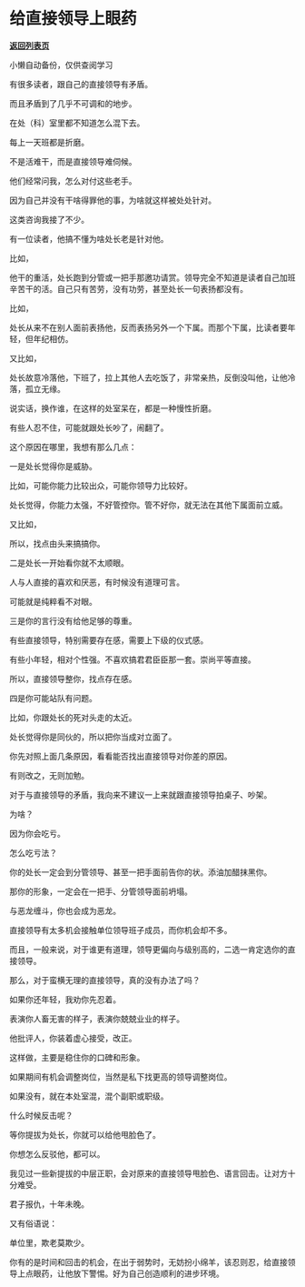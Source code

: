# 给直接领导上眼药

[**返回列表页**](/gzh/费曼的小茶馆)

小懒自动备份，仅供查阅学习

有很多读者，跟自己的直接领导有矛盾。

  

而且矛盾到了几乎不可调和的地步。

  

在处（科）室里都不知道怎么混下去。

  

每上一天班都是折磨。

  

不是活难干，而是直接领导难伺候。

  

他们经常问我，怎么对付这些老手。

  

因为自己并没有干啥得罪他的事，为啥就这样被处处针对。

  

这类咨询我接了不少。

  

有一位读者，他搞不懂为啥处长老是针对他。

  

比如，

  

他干的重活，处长跑到分管或一把手那邀功请赏。领导完全不知道是读者自己加班辛苦干的活。自己只有苦劳，没有功劳，甚至处长一句表扬都没有。

  

比如，

  

处长从来不在别人面前表扬他，反而表扬另外一个下属。而那个下属，比读者要年轻，但年纪相仿。

  

又比如，

  

处长故意冷落他，下班了，拉上其他人去吃饭了，非常亲热，反倒没叫他，让他冷落，孤立无缘。

  

说实话，换作谁，在这样的处室呆在，都是一种慢性折磨。

  

有些人忍不住，可能就跟处长吵了，闹翻了。

  

这个原因在哪里，我想有那么几点：

  

一是处长觉得你是威胁。

  

比如，可能你能力比较出众，可能你领导力比较好。

  

处长觉得，你能力太强，不好管控你。管不好你，就无法在其他下属面前立威。

  

又比如，

  

所以，找点由头来搞搞你。

  

二是处长一开始看你就不太顺眼。

  

人与人直接的喜欢和厌恶，有时候没有道理可言。

  

可能就是纯粹看不对眼。

  

三是你的言行没有给他足够的尊重。

  

有些直接领导，特别需要存在感，需要上下级的仪式感。

  

有些小年轻，相对个性强。不喜欢搞君君臣臣那一套。崇尚平等直接。

  

所以，直接领导整你，找点存在感。

  

四是你可能站队有问题。

  

比如，你跟处长的死对头走的太近。

  

处长觉得你是同伙的，所以把你当成对立面了。

  

你先对照上面几条原因，看看能否找出直接领导对你差的原因。

  

有则改之，无则加勉。

  

对于与直接领导的矛盾，我向来不建议一上来就跟直接领导拍桌子、吵架。

  

为啥？

  

因为你会吃亏。

  

怎么吃亏法？

  

你的处长一定会到分管领导、甚至一把手面前告你的状。添油加醋抹黑你。

  

那你的形象，一定会在一把手、分管领导面前坍塌。

  

与恶龙缠斗，你也会成为恶龙。

  

直接领导有太多机会接触单位领导班子成员，而你机会却不多。

  

而且，一般来说，对于谁更有道理，领导更偏向与级别高的，二选一肯定选你的直接领导。

  

那么，对于蛮横无理的直接领导，真的没有办法了吗？

  

如果你还年轻，我劝你先忍着。

  

表演你人畜无害的样子，表演你兢兢业业的样子。

  

他批评人，你装着虚心接受，改正。

  

这样做，主要是稳住你的口碑和形象。

  

如果期间有机会调整岗位，当然是私下找更高的领导调整岗位。

  

如果没有，就在本处室混，混个副职或职级。

  

什么时候反击呢？

  

等你提拔为处长，你就可以给他甩脸色了。

  

你想怎么反驳他，都可以。

  

我见过一些新提拔的中层正职，会对原来的直接领导甩脸色、语言回击。让对方十分难受。

  

君子报仇，十年未晚。

  

又有俗语说：

  

单位里，欺老莫欺少。

  

你有的是时间和回击的机会，在出于弱势时，无妨扮小绵羊，该忍则忍，给直接领导上点眼药，让他放下警惕。好为自己创造顺利的进步环境。

